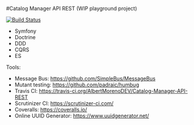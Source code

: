 #Catalog Manager API REST (WIP playground project)

[![Build Status](https://travis-ci.org/AlbertMorenoDEV/Catalog-Manager-API-REST.svg?branch=master)](https://travis-ci.org/AlbertMorenoDEV/Catalog-Manager-API-REST)

* Symfony
* Doctrine
* DDD
* CQRS
* ES

Tools:
* Message Bus: https://github.com/SimpleBus/MessageBus
* Mutant testing: https://github.com/padraic/humbug
* Travis CI: https://travis-ci.org/AlbertMorenoDEV/Catalog-Manager-API-REST
* Scrutinizer CI: https://scrutinizer-ci.com/
* Coveralls: https://coveralls.io/
* Online UUID Generator: https://www.uuidgenerator.net/